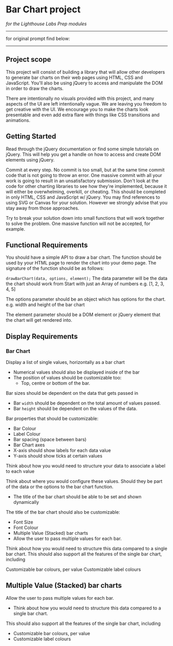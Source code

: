 # Bar Chart project
*for the Lighthouse Labs Prep modules*

---



for original prompt find below:

---
## **Project scope**

This project will consist of building a library that will allow other developers to generate bar charts on their web pages using HTML, CSS and JavaScript. You'll also be using jQuery to access and manipulate the DOM in order to draw the charts.

There are intentionally no visuals provided with this project, and many aspects of the UI are left intentionally vague. We are leaving you freedom to get creative with the UI. We encourage you to make the charts look presentable and even add extra flare with things like CSS transitions and animations.

## **Getting Started**
Read through the jQuery documentation or find some   simple tutorials on jQuery. This will help you get a  handle on how to access and create DOM elements using jQuery.

Commit at every step. No commit is too small, but at the same time commit code that is not going to throw an error. One massive commit with all your work is going to result in an unsatisfactory submission.
Don't look at the code for other charting libraries to see how they're implemented, because it will either be overwhelming, overkill, or cheating.
This should be completed in only HTML, CSS and JavaScript w/ jQuery. You may find references to using SVG or Canvas for your solution. However we strongly advise that you stay away from those approaches.

Try to break your solution down into small functions that will work together to solve the problem. One massive function will not be accepted, for example.

## **Functional Requirements**
You should have a simple API to draw a bar chart. The function should be used by your HTML page to render the chart into your demo page. The signature of the function should be as follows:

```drawBarChart(data, options, element);```
The data parameter will be the data the chart should work from Start with just an Array of numbers
e.g. [1, 2, 3, 4, 5]

The options parameter should be an object which has options for the chart.
e.g. width and height of the bar chart

The element parameter should be a DOM element or jQuery element that the chart will get rendered into.

## **Display Requirements**
### **Bar Chart**
Display a list of single values, horizontally as a bar chart

* Numerical values should also be displayed inside of the bar
* The position of values should be customizable too:
  * Top, centre or bottom of the bar.

Bar sizes should be dependent on the data that gets passed in
* Bar `width` should be dependent on the total amount of values passed.
* Bar `height` should be dependent on the values of the data.

Bar properties that should be customizable:

* Bar Colour
* Label Colour
* Bar spacing (space between bars)
* Bar Chart axes
* X-axis should show labels for each data value
* Y-axis should show ticks at certain values

Think about how you would need to structure your data to associate a label to each value

Think about where you would configure these values. Should they be part of the data or the options to the bar chart function.
* The title of the bar chart should be able to be set and shown dynamically

The title of the bar chart should also be customizable:

* Font Size
* Font Colour
* Multiple Value (Stacked) bar charts
* Allow the user to pass multiple values for each bar.

Think about how you would need to structure this data compared to a single bar chart.
This should also support all the features of the single bar chart, including

Customizable bar colours, per value
Customizable label colours


## Multiple Value (Stacked) bar charts
Allow the user to pass multiple values for each bar.

* Think about how you would need to structure this data compared to a single bar chart.

This should also support all the features of the single bar chart, including

* Customizable bar colours, per value
* Customizable label colours
